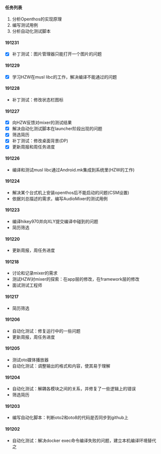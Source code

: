 #### 任务列表

1. 分析Openthos的实现原理
2. 编写测试用例
3. 分析自动化测试脚本

#### 191231

- [x] 补丁测试：图片管理器只能打开一个图片的问题

#### 191229

- [x] 学习HZW在musl libc的工作，解决编译不能通过的问题

#### 191228

- 补丁测试：修改状态栏图标

#### 191227

- [x] 向HZW反馈对mixer的测试结果
- [x] 解决自动化测试脚本在launcher阶段出现的问题
- [x] 筛选简历
- [x] 补丁测试：修改桌面背景(DP)
- [x] 更新周报和周任务进度

#### 191226

- 编译和测试musl libc通过Android.mk集成到系统里(HZW的工作)

#### 191224

- 解决某个台式机上安装openthos后不能启动的问题(CSM设置)
- 依据刘总描述的需求，编写AudioMixer的测试用例

#### 191223

- 编译hikey970并向XLY提交编译中碰到的问题
- 简历筛选

#### 191220

- 更新周报，周任务进度

#### 191218

- 讨论和记录mixer的需求
- 测试HZW对mixer的探索：在app层的修改，在framework层的修改
- 面试测试工程师

#### 191217

- 简历筛选

#### 191206

- 自动化测试：修复运行中的一些问题
- 更新周报，周任务进度

#### 191205

- 测试oto媒体播放器
- 自动化测试：调整输出的格式和内容，使其易于理解

#### 191204

- 自动化测试：解耦各模块之间的关系，并修复了一些逻辑上的错误
- 筛选简历

#### 191203

- 编写自动化脚本：判断oto2和oto8的代码是否同步到github上

#### 191202

- 自动化测试：解决docker exec命令编译失败的问题，建立本机编译环境替代之
